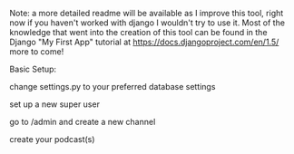 Note: a more detailed readme will be available as I improve this tool, right now if you haven't worked with django I wouldn't try to use it. Most of the knowledge that went into the creation of this tool can be found in the Django "My First App" tutorial at https://docs.djangoproject.com/en/1.5/ more to come!

Basic Setup:
 
 change settings.py to your preferred database settings
 
 set up a new super user
 
 go to <site>/admin and create a new channel
 
 create your podcast(s)
